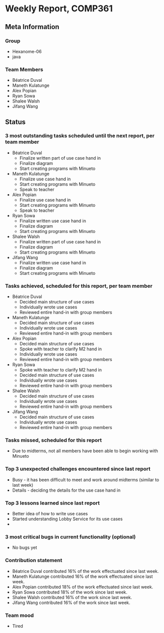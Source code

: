 # Weekly Report, COMP361

## Meta Information

### Group

 * Hexanome-06
 * java

### Team Members

 * Béatrice Duval
 * Maneth Kulatunge
 * Alex Popian
 * Ryan Sowa
 * Shalee Walsh
 * Jifang Wang

## Status

### 3 most outstanding tasks scheduled until the next report, per team member

 * Béatrice Duval
   * Finalize written part of use case hand in
   * Finalize diagram
   * Start creating programs with Minueto
 * Maneth Kulatunge
   * Finalize use case hand in
   * Start creating programs with Minueto
   * Speak to teacher
 * Alex Popian
   * Finalize use case hand in
   * Start creating programs with Minueto
   * Speak to teacher
 * Ryan Sowa 
   * Finalize written use case hand in
   * Finalize diagram
   * Start creating programs with Minueto
 * Shalee Walsh
   * Finalize written part of use case hand in
   * Finalize diagram
   * Start creating programs with Minueto
 * Jifang Wang
   * Finalize written use case hand in
   * Finalize diagram
   * Start creating programs with Minueto

### Tasks achieved, scheduled for this report, per team member

 * Béatrice Duval
   * Decided main structure of use cases
   * Individually wrote use cases
   * Reviewed entire hand-in with group members
 * Maneth Kulatunge
   * Decided main structure of use cases
   * Individually wrote use cases
   * Reviewed entire hand-in with group members
 * Alex Popian
   * Decided main structure of use cases
   * Spoke with teacher to clarify M2 hand in
   * Individually wrote use cases
   * Reviewed entire hand-in with group members
 * Ryan Sowa
   * Spoke with teacher to clarify M2 hand in
   * Decided main structure of use cases
   * Individually wrote use cases
   * Reviewed entire hand-in with group members
 * Shalee Walsh
   * Decided main structure of use cases
   * Individually wrote use cases
   * Reviewed entire hand-in with group members
 * Jifang Wang
   * Decided main structure of use cases
   * Individually wrote use cases
   * Reviewed entire hand-in with group members

### Tasks missed, scheduled for this report

 * Due to midterms, not all members have been able to begin working with Minueto

### Top 3 unexpected challenges encountered since last report

 * Busy - it has been difficult to meet and work around midterms (similar to last week)
 * Details - deciding the details for the use case hand in

### Top 3 lessons learned since last report

 * Better idea of how to write use cases
 * Started understanding Lobby Service for its use cases
 * 


### 3 most critical bugs in current functionality (optional)

 * No bugs yet

### Contribution statement

 * Béatrice Duval contributed 16% of the work effectuated since last week.
 * Maneth Kulatunge contributed 16% of the work effectuated since last week.
 * Alex Popian contributed 18% of the work effectuated since last week.
 * Ryan Sowa contributed 18% of the work since last week.
 * Shalee Walsh contributed 16% of the work since last week.
 * Jifang Wang contributed 16% of the work since last week.

### Team mood

 * Tired
